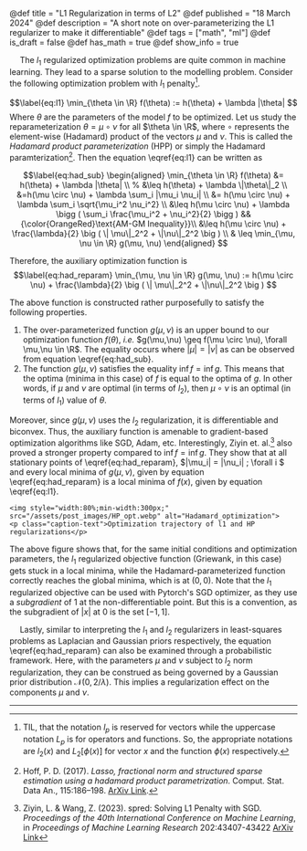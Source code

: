 @def title = "L1 Regularization in terms of L2"
@def published = "18 March 2024"
@def description = "A short note on over-parameterizing the L1 regularizer to make it differentiable"
@def tags = ["math", "ml"]
@def is_draft = false
@def has_math = true
@def show_info = true


&emsp; The $l_1$ regularized optimization problems are quite common in machine learning. They lead to a sparse solution to the modelling problem. Consider the following optimization problem with $l_1$ penalty[^lnot]. 

$$\label{eq:l1}
\min_{\theta \in \R} f(\theta) := h(\theta) + \lambda |\theta| 
$$
Where $\theta$ are the parameters of the model $f$ to be optimized. Let us study the reparameterization $\theta = \mu \circ \nu$ for all $\theta \in \R$, where $\circ$ represents the element-wise (Hadamard) product of the vectors $\mu$ and $\nu$. This is called the *Hadamard product parameterization* (HPP) or simply the Hadamard paramterization[^hoff]. Then the equation \eqref{eq:l1} can be written as

$$\label{eq:had_sub}
\begin{aligned}
\min_{\theta \in \R} f(\theta) &= h(\theta) + \lambda |\theta| \\
% &\leq h(\theta) + \lambda \|\theta\|_2 \\
&=h(\mu \circ \nu) + \lambda \sum_i |\mu_i \nu_i| \\
&= h(\mu \circ \nu) + \lambda \sum_i \sqrt{\mu_i^2 \nu_i^2} \\
&\leq h(\mu \circ \nu) + \lambda \bigg ( \sum_i \frac{\mu_i^2 + \nu_i^2}{2}  \bigg ) && {\color{OrangeRed}\text{AM-GM Inequality}}\\
&\leq h(\mu \circ \nu) + \frac{\lambda}{2} \big ( \| \mu\|_2^2 + \|\nu\|_2^2 \big ) \\
& \leq \min_{\mu, \nu \in \R} g(\mu, \nu)
\end{aligned}
$$

Therefore, the auxiliary optimization function is
$$\label{eq:had_reparam}
\min_{\mu, \nu \in \R} g(\mu, \nu) := h(\mu \circ \nu) + \frac{\lambda}{2} \big ( \| \mu\|_2^2 + \|\nu\|_2^2 \big )
$$

The above function is constructed rather purposefully to satisfy the following  properties.
1. The over-parameterized function $g(\mu, \nu)$ is an upper bound to  our optimization function $f(\theta)$, *i.e.* $g(\mu,\nu) \geq f(\mu \circ \nu), \forall \mu,\nu \in \R$. The equality occurs where $|\mu| = |\nu|$ as can be observed from equation \eqref{eq:had_sub}.
2. The function $g(\mu, \nu)$ satisfies the equality $\inf f = \inf g$. This means that the optima (minima in this case) of $f$ is equal to the optima of $g$. In other words, if $\mu$ and $\nu$ are optimal (in terms of $l_2$), then $\mu \circ \nu$ is an optimal (in terms of $l_1$) value of $\theta$.

Moreover, since $g(\mu, \nu)$ uses the $l_2$ regularization, it is differentiable and biconvex. Thus,  the auxiliary function is amenable to gradient-based optimization algorithms like SGD, Adam, etc. Interestingly, Ziyin et. al.[^spred] also proved a stronger property compared to $\inf f = \inf g$. They show that at all stationary points of \eqref{eq:had_reparam}, $|\mu_i| = |\nu_i| \; \forall i $ and every local minima of $g(\mu, \nu)$, given by equation \eqref{eq:had_reparam} is a local minima of $f(x)$, given by equation \eqref{eq:l1}.


~~~
<img style="width:80%;min-width:300px;" src="/assets/post_images/HP_opt.webp" alt="Hadamard_optimization">
<p class="caption-text">Optimization trajectory of l1 and HP regularizations</p>
~~~

The above figure shows that, for the same initial conditions and optimization parameters, the $l_1$ regularized objective function (Griewank, in this case) gets stuck in a local minima, while the Hadamard-parameterized function correctly reaches the global minima, which is at $(0, 0)$. Note that the $l_1$ regularized objective can be used with Pytorch's SGD optimizer, as  they use a _subgradient_ of 1 at the non-differentiable point. But this is a convention, as the subgradient of $|x|$ at $0$ is the set $[-1, 1]$.

&emsp; Lastly, similar to interpreting the $l_1$ and $l_2$ regularizers in least-squares problems as Laplacian and Gaussian priors respectively, the equation \eqref{eq:had_reparam} can also be examined through a probabilistic framework. Here, with the parameters $\mu$ and $\nu$ subject to $l_2$ norm regularization, they can be construed as being governed by a Gaussian prior distribution $\mathcal{N}(0, 2/\lambda)$. This implies a regularization effect on the components $\mu$ and $\nu$.



----

[^lnot]: TIL, that the notation $l_p$ is reserved for vectors while the uppercase notation $L_p$ is for operators and functions. So, the appropriate notations are $l_2(x)$ and $L_2[\phi(x)]$ for vector $x$ and the function $\phi(x)$ respectively.

[^hoff]: Hoff, P. D. (2017). *Lasso, fractional norm and structured sparse estimation using a hadamard product parametrization*. Comput. Stat. Data An., 115:186–198. [ArXiv Link](https://arxiv.org/abs/1611.00040).

[^spred]: Ziyin, L. &amp; Wang, Z. (2023). spred: Solving L1 Penalty with SGD. *Proceedings of the 40th International Conference on Machine Learning*, in *Proceedings of Machine Learning Research* 202:43407-43422 [ArXiv Link](https://arxiv.org/abs/2210.01212)